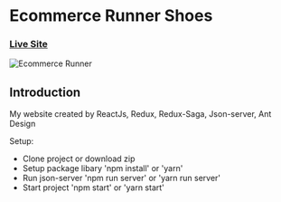# Ecommerce Runner Shoes

### [Live Site](http://runner-web.surge.sh/)

![Ecommerce Runner](https://ibb.co/2ZLDDzT)

## Introduction

My website created by ReactJs, Redux, Redux-Saga, Json-server, Ant Design

Setup:
- Clone project or download zip
- Setup package libary 'npm install' or 'yarn'
- Run json-server 'npm run server' or 'yarn run server'
- Start project 'npm start' or 'yarn start'
